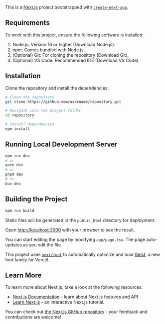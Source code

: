This is a [Next.js](https://nextjs.org) project bootstrapped with [`create-next-app`](https://nextjs.org/docs/app/api-reference/cli/create-next-app).

## Requirements

To work with this project, ensure the following software is installed:

1. Node.js: Version 16 or higher (Download Node.js).
2. npm: Comes bundled with Node.js.
3. (Optional) Git: For cloning the repository (Download Git).
4. (Optional) VS Code: Recommended IDE (Download VS Code).

## Installation

Clone the repository and install the dependencies:

```bash
# Clone the repository
git clone https://github.com/username/repository.git

# Navigate into the project folder
cd repository

# Install dependencies
npm install
```

## Running Local Development Server

```bash
npm run dev
# or
yarn dev
# or
pnpm dev
# or
bun dev
```

## Building the Project

```bash
npm run build
```

Static files will be generated in the `public_html` directory for deployment.

Open [http://localhost:3000](http://localhost:3000) with your browser to see the result.

You can start editing the page by modifying `app/page.tsx`. The page auto-updates as you edit the file.

This project uses [`next/font`](https://nextjs.org/docs/app/building-your-application/optimizing/fonts) to automatically optimize and load [Geist](https://vercel.com/font), a new font family for Vercel.

## Learn More

To learn more about Next.js, take a look at the following resources:

- [Next.js Documentation](https://nextjs.org/docs) - learn about Next.js features and API.
- [Learn Next.js](https://nextjs.org/learn) - an interactive Next.js tutorial.

You can check out [the Next.js GitHub repository](https://github.com/vercel/next.js) - your feedback and contributions are welcome!